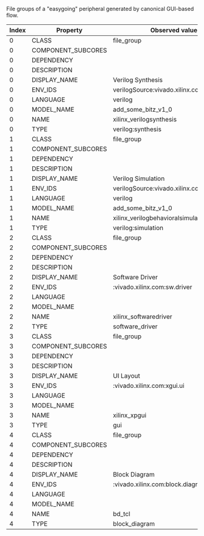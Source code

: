 File groups of a "easygoing" peripheral generated by canonical GUI-based flow.

| Index | Property           | Observed value     |
|-------|--------------------|--------------------|
|   0   | CLASS              | file_group |
|   0   | COMPONENT_SUBCORES |  |
|   0   | DEPENDENCY         |  |
|   0   | DESCRIPTION        |  |
|   0   | DISPLAY_NAME       | Verilog Synthesis |
|   0   | ENV_IDS            | verilogSource:vivado.xilinx.com:synthesis |
|   0   | LANGUAGE           | verilog |
|   0   | MODEL_NAME         | add_some_bitz_v1_0 |
|   0   | NAME               | xilinx_verilogsynthesis |
|   0   | TYPE               | verilog:synthesis |
|   1   | CLASS              | file_group |
|   1   | COMPONENT_SUBCORES |  |
|   1   | DEPENDENCY         |  |
|   1   | DESCRIPTION        |  |
|   1   | DISPLAY_NAME       | Verilog Simulation |
|   1   | ENV_IDS            | verilogSource:vivado.xilinx.com:simulation |
|   1   | LANGUAGE           | verilog |
|   1   | MODEL_NAME         | add_some_bitz_v1_0 |
|   1   | NAME               | xilinx_verilogbehavioralsimulation |
|   1   | TYPE               | verilog:simulation |
|   2   | CLASS              | file_group |
|   2   | COMPONENT_SUBCORES |  |
|   2   | DEPENDENCY         |  |
|   2   | DESCRIPTION        |  |
|   2   | DISPLAY_NAME       | Software Driver |
|   2   | ENV_IDS            | :vivado.xilinx.com:sw.driver |
|   2   | LANGUAGE           |  |
|   2   | MODEL_NAME         |  |
|   2   | NAME               | xilinx_softwaredriver |
|   2   | TYPE               | software_driver |
|   3   | CLASS              | file_group |
|   3   | COMPONENT_SUBCORES |  |
|   3   | DEPENDENCY         |  |
|   3   | DESCRIPTION        |  |
|   3   | DISPLAY_NAME       | UI Layout |
|   3   | ENV_IDS            | :vivado.xilinx.com:xgui.ui |
|   3   | LANGUAGE           |  |
|   3   | MODEL_NAME         |  |
|   3   | NAME               | xilinx_xpgui |
|   3   | TYPE               | gui |
|   4   | CLASS              | file_group |
|   4   | COMPONENT_SUBCORES |  |
|   4   | DEPENDENCY         |  |
|   4   | DESCRIPTION        |  |
|   4   | DISPLAY_NAME       | Block Diagram |
|   4   | ENV_IDS            | :vivado.xilinx.com:block.diagram |
|   4   | LANGUAGE           |  |
|   4   | MODEL_NAME         |  |
|   4   | NAME               | bd_tcl |
|   4   | TYPE               | block_diagram |